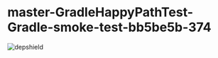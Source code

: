 # master-GradleHappyPathTest-Gradle-smoke-test-bb5be5b-374

![depshield](https://ci.dev.depshield.sonatype.org/badges/depshield-ci/master-GradleHappyPathTest-Gradle-smoke-test-bb5be5b-374/depshield.svg)